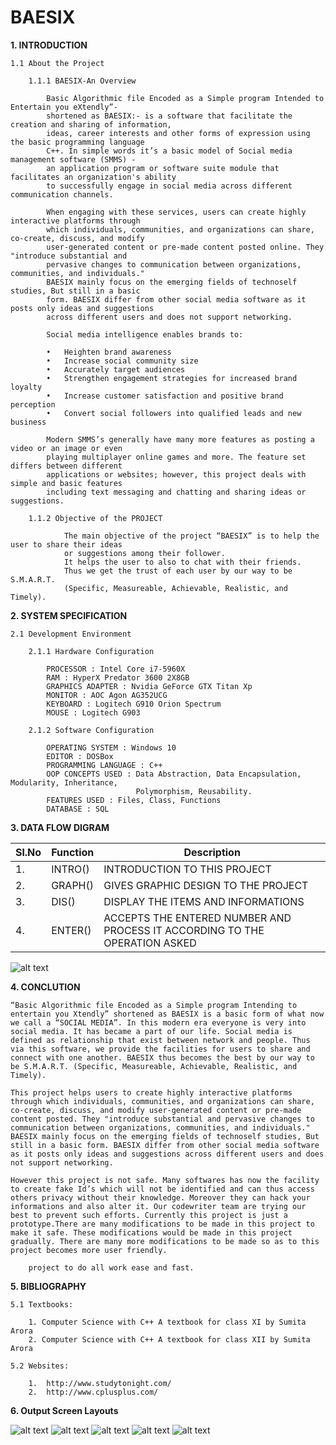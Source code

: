 # BAESIX

**1. INTRODUCTION**

	1.1 About the Project

		1.1.1 BAESIX-An Overview

			Basic Algorithmic file Encoded as a Simple program Intended to Entertain you eXtendly”-
			shortened as BAESIX:- is a software that facilitate the creation and sharing of information,
			ideas, career interests and other forms of expression using the basic programming language
			C++. In simple words it’s a basic model of Social media management software (SMMS) -
			an application program or software suite module that facilitates an organization's ability
			to successfully engage in social media across different communication channels.

			When engaging with these services, users can create highly interactive platforms through
			which individuals, communities, and organizations can share, co-create, discuss, and modify
			user-generated content or pre-made content posted online. They "introduce substantial and
			pervasive changes to communication between organizations, communities, and individuals."
			BAESIX mainly focus on the emerging fields of technoself studies, But still in a basic
			form. BAESIX differ from other social media software as it posts only ideas and suggestions
			across different users and does not support networking.
			
			Social media intelligence enables brands to:
			
			•	Heighten brand awareness
			•	Increase social community size
			•	Accurately target audiences
			•	Strengthen engagement strategies for increased brand loyalty
			•	Increase customer satisfaction and positive brand perception
			•	Convert social followers into qualified leads and new business
			
			Modern SMMS’s generally have many more features as posting a video or an image or even
			playing multiplayer online games and more. The feature set differs between different
			applications or websites; however, this project deals with simple and basic features
			including text messaging and chatting and sharing ideas or suggestions.

		1.1.2 Objective of the PROJECT

				The main objective of the project “BAESIX” is to help the user to share their ideas
				or suggestions among their follower.
				It helps the user to also to chat with their friends.
				Thus we get the trust of each user by our way to be S.M.A.R.T.
				(Specific, Measureable, Achievable, Realistic, and Timely).


**2. SYSTEM SPECIFICATION**

	2.1 Development Environment

		2.1.1 Hardware Configuration

			PROCESSOR : Intel Core i7-5960X
			RAM : HyperX Predator 3600 2X8GB
			GRAPHICS ADAPTER : Nvidia GeForce GTX Titan Xp
			MONITOR : AOC Agon AG352UCG
			KEYBOARD : Logitech G910 Orion Spectrum
			MOUSE : Logitech G903

		2.1.2 Software Configuration

			OPERATING SYSTEM : Windows 10
			EDITOR : DOSBox
			PROGRAMMING LANGUAGE : C++
			OOP CONCEPTS USED : Data Abstraction, Data Encapsulation, Modularity, Inheritance, 
			                    Polymorphism, Reusability.
			FEATURES USED : Files, Class, Functions
			DATABASE : SQL

**3. DATA FLOW DIGRAM**

| Sl.No  | Function | Description |
| ------------- | ------------- | ----------- |
| 1.  | INTRO()  |   INTRODUCTION TO THIS PROJECT     |
| 2.  | GRAPH()  |   GIVES GRAPHIC DESIGN TO THE PROJECT     |
| 3.  | DIS()  |   DISPLAY THE ITEMS AND INFORMATIONS     |
| 4.  | ENTER()  |   ACCEPTS THE ENTERED NUMBER AND PROCESS IT ACCORDING TO THE OPERATION ASKED     |

![alt text](https://github.com/Abhijith14/BAESIX-XII-Project/blob/master/images/flowchart.jpg?raw=true)


**4. CONCLUTION**

	“Basic Algorithmic file Encoded as a Simple program Intending to entertain you Xtendly” shortened as BAESIX is a basic form of what now we call a “SOCIAL MEDIA”. In this modern era everyone is very into social media. It has became a part of our life. Social media is defined as relationship that exist between network and people. Thus via this software, we provide the facilities for users to share and connect with one another. BAESIX thus becomes the best by our way to be S.M.A.R.T. (Specific, Measureable, Achievable, Realistic, and Timely).

	This project helps users to create highly interactive platforms through which individuals, communities, and organizations can share, co-create, discuss, and modify user-generated content or pre-made content posted. They "introduce substantial and pervasive changes to communication between organizations, communities, and individuals." BAESIX mainly focus on the emerging fields of technoself studies, But still in a basic form. BAESIX differ from other social media software as it posts only ideas and suggestions across different users and does not support networking.

	However this project is not safe. Many softwares has now the facility to create fake Id’s which will not be identified and can thus access others privacy without their knowledge. Moreover they can hack your informations and also alter it. Our codewriter team are trying our best to prevent such efforts. Currently this project is just a prototype.There are many modifications to be made in this project to make it safe. These modifications would be made in this project gradually. There are many more modifications to be made so as to this project becomes more user friendly.
	 
		project to do all work ease and fast.

**5. BIBLIOGRAPHY**

	5.1 Textbooks:

		1. Computer Science with C++ A textbook for class XI by Sumita Arora
		2. Computer Science with C++ A textbook for class XII by Sumita Arora

	5.2 Websites:

		1.	http://www.studytonight.com/
		2.	http://www.cplusplus.com/




**6. Output Screen Layouts**

![alt text](https://github.com/Abhijith14/XI-Project-Calc/blob/master/images/1.png?raw=true)
![alt text](https://github.com/Abhijith14/XI-Project-Calc/blob/master/images/2.png?raw=true)
![alt text](https://github.com/Abhijith14/XI-Project-Calc/blob/master/images/3.png?raw=true)
![alt text](https://github.com/Abhijith14/XI-Project-Calc/blob/master/images/4.png?raw=true)
![alt text](https://github.com/Abhijith14/XI-Project-Calc/blob/master/images/5.png?raw=true)
